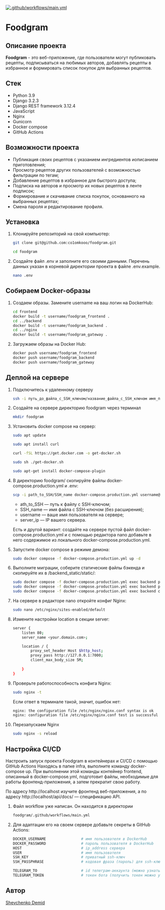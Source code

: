 [![.github/workflows/main.yml](https://github.com/co1omkooo/foodgram/actions/workflows/main.yml/badge.svg)](https://github.com/co1omkooo/foodgram/actions/workflows/main.yml)

# Foodgram

## Описание проекта
**Foodgram** - это веб-приложение, где пользователи могут публиковать рецепты, подписываться на любимых авторов, добавлять рецепты в избранное и формировать список покупок для выбранных рецептов.

## Стек
- Python 3.9
- Django 3.2.3
- Django REST framework 3.12.4
- JavaScript
- Nginx
- Gunicorn
- Docker compose
- GitHub Actions

## Возможности проекта
- Публикация своих рецептов с указанием ингредиентов иописанием приготовления;
- Просмотр рецептов других пользователей с возможностью фильтрации по тегам;
- Добавление рецептов в избранное для быстрого доступа;
- Подписка на авторов и просмотр их новых рецептов в ленте подписок;
- Формирование и скачивание списка покупок, основанного на выбранных рецептах;
- Смена пароля и редактирование профиля.

## Установка 
1. Клонируйте репозиторий на свой компьютер:

    ```bash
    git clone git@github.com:co1omkooo/foodgram.git
    ```
    ```bash
    cd foodgram
    ```

2. Создайте файл .env и заполните его своими данными. Перечень данных указан в корневой директории проекта в файле .env.example.

    ```bash
    nano .env
    ```

## Собираем Docker-образы
1.  Создаем образы. Замените username на ваш логин на DockerHub:

    ```bash
    cd frontend
    docker build -t username/foodgram_frontend .
    cd ../backend
    docker build -t username/foodgram_backend .
    cd ../nginx
    docker build -t username/foodgram_gateway . 
    ```

2. Загружаем образы на Docker Hub:

    ```bash
    docker push username/foodgram_frontend
    docker push username/foodgram_backend
    docker push username/foodgram_gateway
    ```

## Деплой на сервере
1. Подключитесь к удаленному серверу

    ```bash
    ssh -i путь_до_файла_с_SSH_ключом/название_файла_с_SSH_ключом имя_пользователя@ip_адрес_сервера 
    ```

2. Создайте на сервере директорию foodgram через терминал

    ```bash
    mkdir foodgram
    ```

3. Установить docker compose на сервер:
    ```bash
    sudo apt update
    ```
    ```bash
    sudo apt install curl
    ```
    ```bash
    curl -fSL https://get.docker.com -o get-docker.sh
    ```
    ```bash
    sudo sh ./get-docker.sh
    ```
    ```bash    
    sudo apt-get install docker-compose-plugin
    ```

4. В директорию foodgram/ скопируйте файлы docker-compose.production.yml и .env:

    ```bash
    scp -i path_to_SSH/SSH_name docker-compose.production.yml username@server_ip:/home/username/foodgram/docker-compose.production.yml
    ```
    * ath_to_SSH — путь к файлу с SSH-ключом;
    * SSH_name — имя файла с SSH-ключом (без расширения);
    * username — ваше имя пользователя на сервере;
    * server_ip — IP вашего сервера.
    
    
    Есть и другой вариант: создайте на сервере пустой файл docker-compose.production.yml и с помощью редактора nano добавьте в него содержимое из локального docker-compose.production.yml. 

5. Запустите docker compose в режиме демона:

    ```bash
    sudo docker compose -f docker-compose.production.yml up -d
    ```

6. Выполните миграции, соберите статические файлы бэкенда и скопируйте их в /backend_static/static/:

    ```bash
    sudo docker compose -f docker-compose.production.yml exec backend python manage.py migrate
    sudo docker compose -f docker-compose.production.yml exec backend python manage.py collectstatic
    sudo docker compose -f docker-compose.production.yml exec backend cp -r /app/collected_static/. /backend_static/static/
    ```

7. На сервере в редакторе nano откройте конфиг Nginx:

    ```bash
    sudo nano /etc/nginx/sites-enabled/default
    ```

8. Измените настройки location в секции server:

    ```bash
    server {
        listen 80;
        server_name <your.domain.com>;

        location / {
            proxy_set_header Host $http_host;        
            proxy_pass http://127.0.0.1:7000;
            client_max_body_size 5M;
            
        }
    }
    ```

9. Проверьте работоспособность конфига Nginx:

    ```bash
    sudo nginx -t
    ```
    Если ответ в терминале такой, значит, ошибок нет:
    ```bash
    nginx: the configuration file /etc/nginx/nginx.conf syntax is ok
    nginx: configuration file /etc/nginx/nginx.conf test is successful
    ```

10. Перезапускаем Nginx
    ```bash
    sudo nginx -s reload
    ```

## Настройка CI/CD
Настроить запуск проекта Foodgram в контейнерах и CI/CD с помощью GitHub Actions
Находясь в папке infra, выполните команду docker-compose up. При выполнении этой команды контейнер frontend, описанный в docker-compose.yml, подготовит файлы, необходимые для работы фронтенд-приложения, а затем прекратит свою работу.

По адресу http://localhost изучите фронтенд веб-приложения, а по адресу http://localhost/api/docs/ — спецификацию API.

1. Файл workflow уже написан. Он находится в директории

    ```bash
    foodgram/.github/workflows/main.yml
    ```

2. Для адаптации его на своем сервере добавьте секреты в GitHub Actions:

    ```bash
    DOCKER_USERNAME                # имя пользователя в DockerHub
    DOCKER_PASSWORD                # пароль пользователя в DockerHub
    HOST                           # ip_address сервера
    USER                           # имя пользователя
    SSH_KEY                        # приватный ssh-ключ
    SSH_PASSPHRASE                 # кодовая фраза (пароль) для ssh-ключа

    TELEGRAM_TO                    # id телеграм-аккаунта (можно узнать у @userinfobot, команда /start)
    TELEGRAM_TOKEN                 # токен бота (получить токен можно у @BotFather, /token, имя бота)
    ```

## Автор
[Shevchenko Demid](https://github.com/co1omkooo)